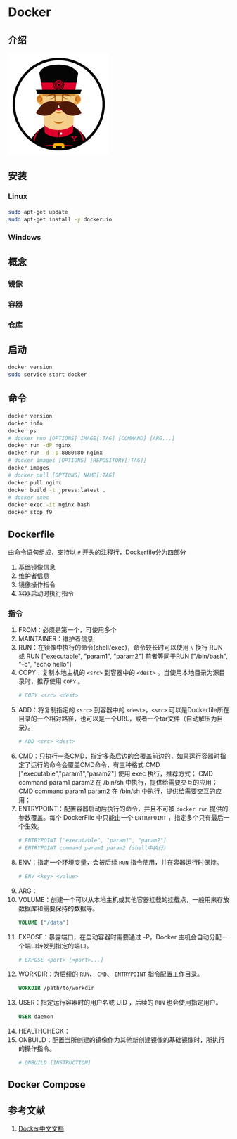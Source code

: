 # Docker

## 介绍

![Yeoman](../../../assets/images/yeoman.png)

## 安装

### Linux

```bash
sudo apt-get update
sudo apt-get install -y docker.io
```

### Windows

## 概念

### 镜像

### 容器

### 仓库

## 启动

```bash
docker version
sudo service start docker
```

## 命令

```bash
docker version
docker info
docker ps
# docker run [OPTIONS] IMAGE[:TAG] [COMMAND] [ARG...]
docker run -dP nginx
docker run -d -p 8080:80 nginx
# docker images [OPTIONS] [REPOSITORY[:TAG]]
docker images
# docker pull [OPTIONS] NAME[:TAG]
docker pull nginx
docker build -t jpress:latest .
# docker exec 
docker exec -it nginx bash
docker stop f9
```

## Dockerfile

由命令语句组成，支持以 `#` 开头的注释行，Dockerfile分为四部分

1. 基础镜像信息
1. 维护者信息
1. 镜像操作指令
1. 容器启动时执行指令

### 指令

1. FROM：必须是第一个，可使用多个
1. MAINTAINER：维护者信息
1. RUN：在镜像中执行的命令(shell/exec)，命令较长时可以使用 `\` 换行
    RUN <command> 或 RUN ["executable", "param1", "param2"]
    前者等同于RUN ["/bin/bash", "-c", "echo hello"]
1. COPY：复制本地主机的 `<src>` 到容器中的 `<dest>` 。当使用本地目录为源目录时，推荐使用 `COPY` 。
    ```dockerfile
    # COPY <src> <dest>
    ```
1. ADD：将复制指定的 `<src>` 到容器中的 `<dest>`，`<src>` 可以是Dockerfile所在目录的一个相对路径，也可以是一个URL，或者一个tar文件（自动解压为目录）。
    ```dockerfile
    # ADD <src> <dest>
    ```
1. CMD：只执行一条CMD，指定多条后边的会覆盖前边的，如果运行容器时指定了运行的命令会覆盖CMD命令，有三种格式
    CMD ["executable","param1","param2"] 使用 exec 执行，推荐方式；
    CMD command param1 param2 在 /bin/sh 中执行，提供给需要交互的应用；
    CMD command param1 param2 在 /bin/sh 中执行，提供给需要交互的应用；
1. ENTRYPOINT：配置容器启动后执行的命令，并且不可被 `docker run` 提供的参数覆盖。每个 DockerFile 中只能由一个 `ENTRYPOINT` ，指定多个只有最后一个生效。
    ```dockerfile
    # ENTRYPOINT ["executable", "param1", "param2"]
    # ENTRYPOINT command param1 param2 (shell中执行)
    ```
1. ENV：指定一个环境变量，会被后续 `RUN` 指令使用，并在容器运行时保持。
    ```dockerfile
    # ENV <key> <value>
    ```
1. ARG：
1. VOLUME：创建一个可以从本地主机或其他容器挂载的挂载点，一般用来存放数据库和需要保持的数据等。
    ```dockerfile
    VOLUME ["/data"]
    ```
1. EXPOSE：暴露端口，在启动容器时需要通过 -P，Docker 主机会自动分配一个端口转发到指定的端口。
    ```dockerfile
    # EXPOSE <port> [<port>...]
    ```
1. WORKDIR：为后续的 `RUN`、 `CMD`、 `ENTRYPOINT` 指令配置工作目录。
    ```dockerfile
    WORKDIR /path/to/workdir
    ```
1. USER：指定运行容器时的用户名或 UID ，后续的 `RUN` 也会使用指定用户。
    ```dockerfile
    USER daemon
    ```
1. HEALTHCHECK：
1. ONBUILD：配置当所创建的镜像作为其他新创建镜像的基础镜像时，所执行的操作指令。
    ```dockerfile
    # ONBUILD [INSTRUCTION]
    ```

## Docker Compose

## 参考文献

1. [Docker中文文档](http://www.dockerinfo.net/document)